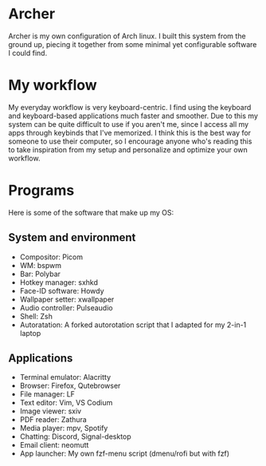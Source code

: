 # Archer
Archer is my own configuration of Arch linux. I built this system from the ground up, piecing it together from some minimal yet configurable software I could find.

# My workflow

My everyday workflow is very keyboard-centric. I find using the keyboard and keyboard-based applications much faster and smoother. Due to this my system can be quite difficult to use if you aren't me, since I access all my apps through keybinds that I've memorized. I think this is the best way for someone to use their computer, so I encourage anyone who's reading this to take inspiration from my setup and personalize and optimize your own workflow. 

# Programs

Here is some of the software that make up my OS:

## System and environment

- Compositor: Picom
- WM: bspwm
- Bar: Polybar
- Hotkey manager: sxhkd
- Face-ID software: Howdy
- Wallpaper setter: xwallpaper
- Audio controller: Pulseaudio
- Shell: Zsh
- Autoratation: A forked autorotation script that I adapted for my 2-in-1 laptop

## Applications

- Terminal emulator: Alacritty
- Browser: Firefox, Qutebrowser
- File manager: LF
- Text editor: Vim, VS Codium
- Image viewer: sxiv
- PDF reader: Zathura
- Media player: mpv, Spotify
- Chatting: Discord, Signal-desktop
- Email client: neomutt
- App launcher: My own fzf-menu script (dmenu/rofi but with fzf)


